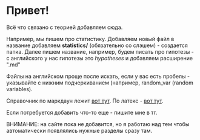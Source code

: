 # Привет!

Всё что связано с теорией добавляем сюда.

Например, мы пишем про статистику. Добавляем новый файл в название добавляем **statistics/** (обязательно со слэшем) - создается папка. Далее пишем название, например, будем писать про гипотезы - с английского у нас гипотезы это *hypotheses* и добавляем расширение ".md"

Файлы на английском проще после искать, если у вас есть пробелы - указывайте с нижним подчеркиванием (например, random_var (random variables).

Справочник по маркдаун лежит [вот тут](https://www.markdownguide.org/basic-syntax/).
По латекс - [вот тут](https://www.latex-tutorial.com/tutorials/amsmath/).

Если потребуется добавить что-то еще - пишите мне в тг.

ВНИМАНИЕ: на сайте пока не добавится, но я работаю над тем чтобы автоматически появлялись нужные разделы сразу там.
